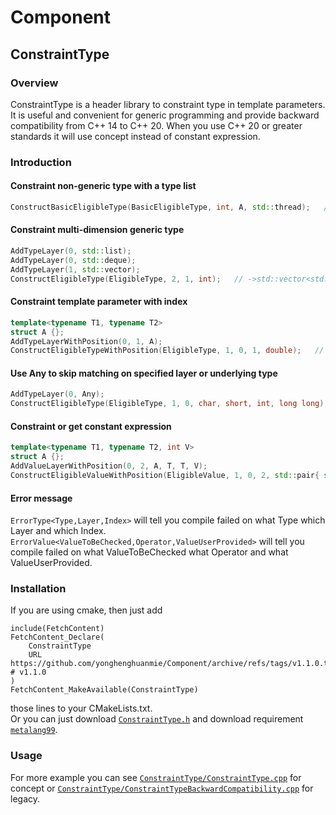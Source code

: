 # Component
## ConstraintType
### Overview
ConstraintType is a header library to constraint type in template parameters. It is useful and convenient for generic programming and provide backward compatibility from C++ 14 to C++ 20. When you use C++ 20 or greater standards it will use concept instead of constant expression.  
### Introduction
#### Constraint non-generic type with a type list
```c++
ConstructBasicEligibleType(BasicEligibleType, int, A, std::thread);   // ->int||A||std::thread
```
#### Constraint multi-dimension generic type
```c++
AddTypeLayer(0, std::list);
AddTypeLayer(0, std::deque);
AddTypeLayer(1, std::vector);
ConstructEligibleType(EligibleType, 2, 1, int);   // ->std::vector<std::list<int>||std::deque<int>>
```
#### Constraint template parameter with index
```c++
template<typename T1, typename T2>
struct A {};
AddTypeLayerWithPosition(0, 1, A);
ConstructEligibleTypeWithPosition(EligibleType, 1, 0, 1, double);   // ->A<?,double>
```
#### Use Any to skip matching on specified layer or underlying type
```c++
AddTypeLayer(0, Any);
ConstructEligibleType(EligibleType, 1, 0, char, short, int, long long);   // ->?<char||short||int||long long>
```
#### Constraint or get constant expression
```c++
template<typename T1, typename T2, int V>
struct A {};
AddValueLayerWithPosition(0, 2, A, T, T, V);
ConstructEligibleValueWithPosition(EligibleValue, 1, 0, 2, std::pair{ std::greater{}, 5 }, std::pair{ std::less{}, 10 }); // ->A<?,?,(5,10)>
```
#### Error message
`ErrorType<Type,Layer,Index>` will tell you compile failed on what Type which Layer and which Index.
`ErrorValue<ValueToBeChecked,Operator,ValueUserProvided>` will tell you compile failed on what ValueToBeChecked what Operator and what ValueUserProvided.
### Installation
If you are using cmake, then just add  
```
include(FetchContent)
FetchContent_Declare(
    ConstraintType
    URL https://github.com/yonghenghuanmie/Component/archive/refs/tags/v1.1.0.tar.gz # v1.1.0
)
FetchContent_MakeAvailable(ConstraintType)
```
those lines to your CMakeLists.txt.  
Or you can just download [`ConstraintType.h`](ConstraintType/ConstraintType.h) and download requirement [`metalang99`](https://github.com/Hirrolot/metalang99).
### Usage
For more example you can see [`ConstraintType/ConstraintType.cpp`](ConstraintType/ConstraintType.cpp) for concept or [`ConstraintType/ConstraintTypeBackwardCompatibility.cpp`](ConstraintType/ConstraintTypeBackwardCompatibility.cpp) for legacy.  

